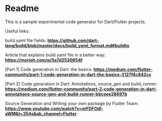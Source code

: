 # Readme

This is a sample experimental code generator for Dart/Flutter projects.

Useful links:

build.yaml file fields: **https://github.com/dart-lang/build/blob/master/docs/build_yaml_format.md#buildto**

Article that explains build.yaml file in a better way: **https://morioh.com/p/5a7d2530854f**

[Part 1] Code generation in Dart: the basics: **https://medium.com/flutter-community/part-1-code-generation-in-dart-the-basics-3127f4c842cc**

[Part 2] Code generation in Dart: Annotations, source_gen and build_runner: **https://medium.com/flutter-community/part-2-code-generation-in-dart-annotations-source-gen-and-build-runner-bbceee28697b**

Source Generation and Writing your own package by Flutter Team: **https://www.youtube.com/watch?v=mYDFOdl-aWM&t=354s&ab_channel=Flutter**
